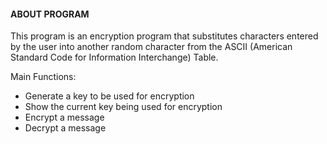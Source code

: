 #### ABOUT PROGRAM

This program is an encryption program that substitutes characters entered by the user 
into another random character from the ASCII (American Standard Code for Information 
Interchange) Table. 

Main Functions:
- Generate a key to be used for encryption
- Show the current key being used for encryption
- Encrypt a message
- Decrypt a message